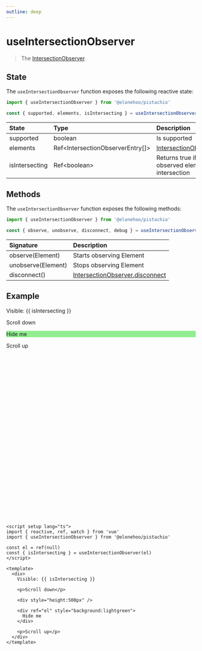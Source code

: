 ```yaml
---
outline: deep
---
```


<script setup lang="ts">
import { ref, watch, reactive } from 'vue'
import { useIntersectionObserver } from '@elonehoo/pistachio'

const el = ref(null);
const {isIntersecting} = useIntersectionObserver(el)
</script>

# useIntersectionObserver

> The [IntersectionObserver](https://developer.mozilla.org/en-US/docs/Web/API/Intersection_Observer_API).

## State

The `useIntersectionObserver` function exposes the following reactive state:

```typescript
import { useIntersectionObserver } from '@elonehoo/pistachio'

const { supported, elements, isIntersecting } = useIntersectionObserver( options )
```

| State | Type | Description |
| :---- | :--- | :---------- |
| supported | boolean | Is supported |
| elements | Ref\<IntersectionObserverEntry[]> | [IntersectionObserverEntry](https://developer.mozilla.org/en-US/docs/Web/API/IntersectionObserverEntry) |
| isIntersecting| Ref\<boolean> | Returns true if all observed elements are intersection |

## Methods

The `useIntersectionObserver` function exposes the following methods:

```typescript
import { useIntersectionObserver } from '@elonehoo/pistachio'

const { observe, unobserve, disconnect, debug } = useIntersectionObserver()
```

| Signature | Description |
| :-------- | :---------- |
| observe(Element) | Starts observing Element |
| unobserve(Element) | Stops observing Element |
| disconnect() | [IntersectionObserver.disconnect](https://developer.mozilla.org/en-US/docs/Web/API/IntersectionObserver/disconnect) |

## Example

<div>
  Visible: {{ isIntersecting }}

  <p>Scroll down</p>

  <div style="height:500px" />

  <div ref="el" style="background:lightgreen">
    Hide me
  </div>

  <p>Scroll up</p>
</div>

```vue
<script setup lang="ts">
import { reactive, ref, watch } from 'vue'
import { useIntersectionObserver } from '@elonehoo/pistachio'

const el = ref(null)
const { isIntersecting } = useIntersectionObserver(el)
</script>

<template>
  <div>
    Visible: {{ isIntersecting }}

    <p>Scroll down</p>

    <div style="height:500px" />

    <div ref="el" style="background:lightgreen">
      Hide me
    </div>

    <p>Scroll up</p>
  </div>
</template>
```
